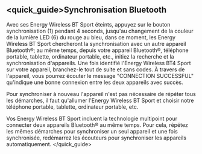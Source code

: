 ## <quick_guide>Synchronisation Bluetooth

Avec ses Energy Wireless BT Sport éteints, appuyez sur le bouton synchronisation (1) pendant 4 seconds, jusqu'au changement de la couleur de la lumière LED (6) du rouge au bleu, dans ce moment, les Energy Wireless BT Sport chercheront la synchronisation avec un autre appareil Bluetooth®; au même temps, depuis votre appareil Bluetooth®, téléphone portable, tablette, ordinateur portable, etc., initiez la recherche et la synchronisation d'appareils. Une fois identifié l'Energy Wireless BT4 Sport sur votre appareil, branchez-le tout de suite et sans codes. À travers de l'appareil, vous pourrez écouter le message "CONNECTION SUCCESSFUL" qu'indique une bonne connexion entre les deux appareils avec succès.

Pour synchroniser à nouveau l'appareil n'est pas nécessaire de répéter tous les démarches, il faut qu'allumer l'Energy Wireless BT Sport et choisir notre téléphone portable, tablette, ordinateur portable, etc.

Vos Energy Wireless BT Sport incluent la technologie multipoint pour connecter deux appareils Bluetooth® au même temps. Pour cela, répétez les mêmes démarches pour synchroniser un seul appareil et une fois synchronisée, redémarrez les écouteurs pour synchroniser les appareils automatiquement.
</quick_guide>
